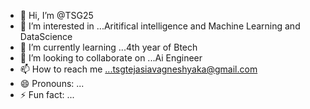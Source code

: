 - 👋 Hi, I’m @TSG25
- 👀 I’m interested in ...Aritifical intelligence and Machine Learning and DataScience
- 🌱 I’m currently learning ...4th year of Btech
- 💞️ I’m looking to collaborate on ...Ai Engineer
- 📫 How to reach me ...tsgtejasiavagneshyaka@gmail.com
- 😄 Pronouns: ...
- ⚡ Fun fact: ...

<!---
TSG25/TSG25 is a ✨ special ✨ repository because its `README.md` (this file) appears on your GitHub profile.
You can click the Preview link to take a look at your changes.
--->
